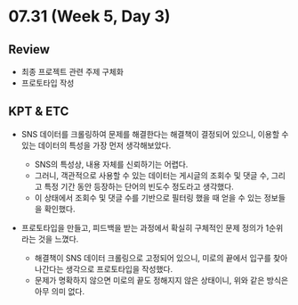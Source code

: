 # 07.31 (Week 5, Day 3)
## Review
- 최종 프로젝트 관련 주제 구체화
- 프로토타입 작성

## KPT & ETC
- SNS 데이터를 크롤링하여 문제를 해결한다는 해결책이 결정되어 있으니, 이용할 수 있는 데이터의 특성을 가장 먼저 생각해보았다.
    - SNS의 특성상, 내용 자체를 신뢰하기는 어렵다.
    - 그러니, 객관적으로 사용할 수 있는 데이터는 게시글의 조회수 및 댓글 수, 그리고 특정 기간 동안 등장하는 단어의 빈도수 정도라고 생각했다.
    - 이 상태에서 조회수 및 댓글 수를 기반으로 필터링 했을 때 얻을 수 있는 정보들을 확인했다.

- 프로토타입을 만들고, 피드백을 받는 과정에서 확실히 구체적인 문제 정의가 1순위라는 것을 느꼈다.
    - 해결책이 SNS 데이터 크롤링으로 고정되어 있으니, 미로의 끝에서 입구를 찾아나간다는 생각으로 프로토타입을 작성했다.
    - 문제가 명확하지 않으면 미로의 끝도 정해지지 않은 상태이니, 위와 같은 방식은 아무 의미 없다.